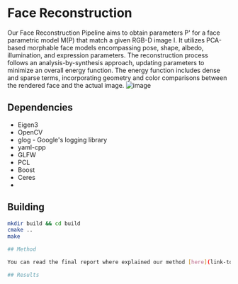 # Face Reconstruction
Our Face Reconstruction Pipeline aims to obtain parameters P' for a face parametric model M(P) that match a given RGB-D image I. It utilizes PCA-based morphable face models encompassing pose, shape, albedo, illumination, and expression parameters. The reconstruction process follows an analysis-by-synthesis approach, updating parameters to minimize an overall energy function. The energy function includes dense and sparse terms, incorporating geometry and color comparisons between the rendered face and the actual image.
![image](https://github.com/diddone/face-recon/assets/47386144/73fc5182-38b5-4b56-9c01-02b1c2a84251)
## Dependencies

- Eigen3
- OpenCV
- glog - Google's logging library
- yaml-cpp
- GLFW
- PCL
- Boost
- Ceres
-




## Building
```bash
mkdir build && cd build
cmake ..
make

## Method

You can read the final report where explained our method [here](link-to-your-report).

## Results
